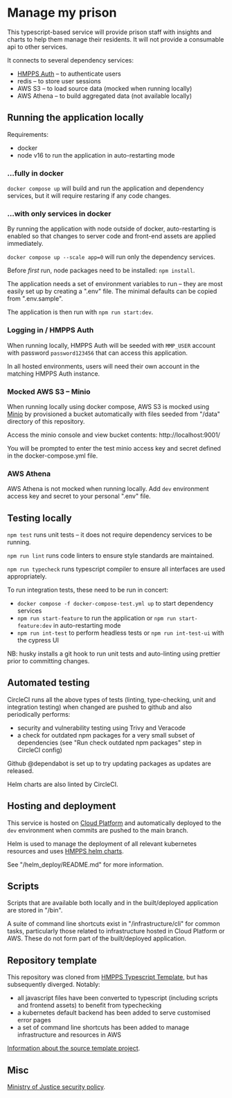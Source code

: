 Manage my prison
================

This typescript-based service will provide prison staff with insights and charts to help them manage their residents.
It will not provide a consumable api to other services.

It connects to several dependency services:

- [HMPPS Auth](https://github.com/ministryofjustice/hmpps-auth) – to authenticate users
- redis – to store user sessions
- AWS S3 – to load source data (mocked when running locally)
- AWS Athena – to build aggregated data (not available locally)

## Running the application locally

Requirements:

- docker
- node v16 to run the application in auto-restarting mode

### …fully in docker

`docker compose up` will build and run the application and dependency services,
but it will require restaring if any code changes.

### …with only services in docker

By running the application with node outside of docker,
auto-restarting is enabled so that changes to server code and front-end assets are applied immediately.

`docker compose up --scale app=0` will run only the dependency services.

Before _first_ run, node packages need to be installed: `npm install`.

The application needs a set of environment variables to run – they are most easily set up by creating a ".env" file.
The minimal defaults can be copied from ".env.sample".

The application is then run with `npm run start:dev`.

### Logging in / HMPPS Auth

When running locally, HMPPS Auth will be seeded with `MMP_USER` account with password `password123456`
that can access this application.

In all hosted environments, users will need their own account in the matching HMPPS Auth instance.

### Mocked AWS S3 – Minio

When running locally using docker compose, AWS S3 is mocked using [Minio](https://github.com/minio/minio)
by provisioned a bucket automatically with files seeded from "/data" directory of this repository.

Access the minio console and view bucket contents: http://localhost:9001/

You will be prompted to enter the test minio access key and secret defined in the docker-compose.yml file.

### AWS Athena

AWS Athena is not mocked when running locally.
Add `dev` environment access key and secret to your personal ".env" file.

## Testing locally

`npm test` runs unit tests – it does not require dependency services to be running.

`npm run lint` runs code linters to ensure style standards are maintained.

`npm run typecheck` runs typescript compiler to ensure all interfaces are used appropriately.

To run integration tests, these need to be run in concert:

- `docker compose -f docker-compose-test.yml up` to start dependency services
- `npm run start-feature` to run the application or `npm run start-feature:dev` in auto-restarting mode
- `npm run int-test` to perform headless tests or `npm run int-test-ui` with the cypress UI

NB: husky installs a git hook to run unit tests and auto-linting using prettier prior to committing changes.

## Automated testing

CircleCI runs all the above types of tests (linting, type-checking, unit and integration testing)
when changed are pushed to github and also periodically performs:

- security and vulnerability testing using Trivy and Veracode
- a check for outdated npm packages for a very small subset of dependencies
  (see "Run check outdated npm packages" step in CircleCI config)

Github @dependabot is set up to try updating packages as updates are released.

Helm charts are also linted by CircleCI.

## Hosting and deployment

This service is hosted on [Cloud Platform](https://user-guide.cloud-platform.service.justice.gov.uk/)
and automatically deployed to the `dev` environment when commits are pushed to the main branch.

Helm is used to manage the deployment of all relevant kubernetes resources
and uses [HMPPS helm charts](https://ministryofjustice.github.io/hmpps-helm-charts/).

See "/helm_deploy/README.md" for more information.

## Scripts

Scripts that are available both locally and in the built/deployed application are stored in "/bin".

A suite of command line shortcuts exist in "/infrastructure/cli" for common tasks,
particularly those related to infrastructure hosted in Cloud Platform or AWS.
These do not form part of the built/deployed application.

## Repository template

This repository was cloned from [HMPPS Typescript Template](https://github.com/ministryofjustice/hmpps-template-typescript/),
but has subsequently diverged. Notably:

- all javascript files have been converted to typescript (including scripts and frontend assets) to benefit from typechecking
- a kubernetes default backend has been added to serve customised error pages
- a set of command line shortcuts has been added to manage infrastructure and resources in AWS

[Information about the source template project](https://dsdmoj.atlassian.net/wiki/spaces/NDSS/pages/3488677932/Typescript+template+project).

## Misc

[Ministry of Justice security policy](https://github.com/ministryofjustice/manage-my-prison/security/policy).
